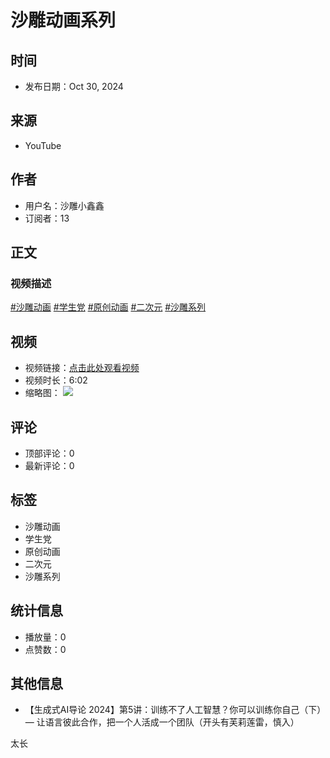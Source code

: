 # 沙雕动画系列

## 时间
- 发布日期：Oct 30, 2024

## 来源
- YouTube

## 作者
- 用户名：沙雕小鑫鑫
- 订阅者：13

## 正文
### 视频描述
[#沙雕动画](https://www.youtube.com/hashtag/%E6%B2%99%E9%9B%95%E5%8A%A8%E7%94%BB) [#学生党](https://www.youtube.com/hashtag/%E5%AD%A6%E7%94%9F%E5%85%9A) [#原创动画](https://www.youtube.com/hashtag/%E5%8E%9F%E5%88%9B%E5%8A%A8%E7%94%BB) [#二次元](https://www.youtube.com/hashtag/%E4%BA%8C%E6%AC%A1%E5%85%83) [#沙雕系列](https://www.youtube.com/hashtag/%E6%B2%99%E9%9B%95%E7%B3%BB%E5%88%97)

## 视频
- 视频链接：[点击此处观看视频](https://www.youtube.com/watch?v=vMwsGIhtj6Q)
- 视频时长：6:02
- 缩略图：
  ![](https://i.ytimg.com/vi/vMwsGIhtj6Q/hqdefault.jpg?sqp=-oaymwEmCKgBEF5IWvKriqkDGQgBFQAAiEIYAdgBAeIBCggYEAIYBjgBQAE=&rs=AOn4CLA6uICoplGOkmWUwGsh31wrRJECzQ)

## 评论
- 顶部评论：0
- 最新评论：0

## 标签
- 沙雕动画
- 学生党
- 原创动画
- 二次元
- 沙雕系列

## 统计信息
- 播放量：0
- 点赞数：0

## 其他信息
- 【生成式AI导论 2024】第5讲：训练不了人工智慧？你可以训练你自己（下）— 让语言彼此合作，把一个人活成一个团队（开头有芙莉莲雷，慎入）

太长